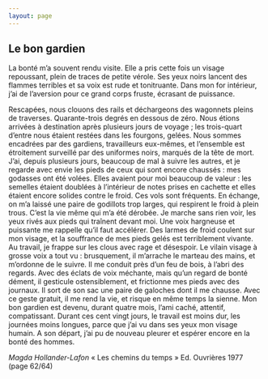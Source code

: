 ```yaml
---
layout: page
---
```


## Le bon gardien
 
La bonté m’a souvent rendu visite. Elle a pris cette fois un visage repoussant, plein de traces de petite vérole. Ses yeux noirs lancent des flammes terribles et sa voix est rude et tonitruante. Dans mon for intérieur, j’ai de l’aversion pour ce grand corps fruste, écrasant de puissance.
 
Rescapées, nous clouons des rails et déchargeons des wagonnets pleins de traverses. Quarante-trois degrés en dessous de zéro. Nous étions arrivées à destination après plusieurs jours de voyage ; les trois-quart d’entre nous étaient restées dans les fourgons, gelées. Nous sommes encadrées par des gardiens, travailleurs eux-mêmes, et l’ensemble est étroitement surveillé par des uniformes noirs, marqués de la tête de mort.
J’ai, depuis plusieurs jours, beaucoup de mal à suivre les autres, et je regarde avec envie les pieds de ceux qui sont encore chaussés : mes godasses ont été volées. Elles avaient pour moi beaucoup de valeur : les semelles étaient doublées à l’intérieur de notes prises en cachette et elles étaient encore solides contre le froid. Ces vols sont fréquents. En échange, on m’a laissé une paire de godillots trop larges, qui respirent le froid à plein trous. C’est la vie même qui m’a été dérobée. Je marche sans rien voir, les yeux rivés aux pieds qui traînent devant moi. Une voix hargneuse et puissante me rappelle qu’il faut accélérer.
Des larmes de froid coulent sur mon visage, et la souffrance de mes pieds gelés est terriblement vivante.
Au travail, je frappe sur les clous avec rage et désespoir.
Le vilain visage à grosse voix a tout vu : brusquement, il m’arrache le marteau des mains, et m’ordonne de le suivre. Il me conduit près d’un feu de bois, à l’abri des regards. Avec des éclats de voix méchante, mais qu’un regard de bonté dément, il gesticule ostensiblement, et frictionne mes pieds avec des journaux.
Il sort de son sac une paire de galoches dont il me chausse.
Avec ce geste gratuit, il me rend la vie, et risque en même temps la sienne.
Mon bon gardien est devenu, durant quatre mois, l’ami caché, attentif, compatissant. Durant ces cent vingt jours, le travail est moins dur, les journées moins longues, parce que j’ai vu dans ses yeux mon visage humain.
A son départ, j’ai pu de nouveau pleurer et espérer encore en la bonté des hommes.
 
_Magda Hollander-Lafon_
« Les chemins du temps » Ed. Ouvrières 1977 (page 62/64)